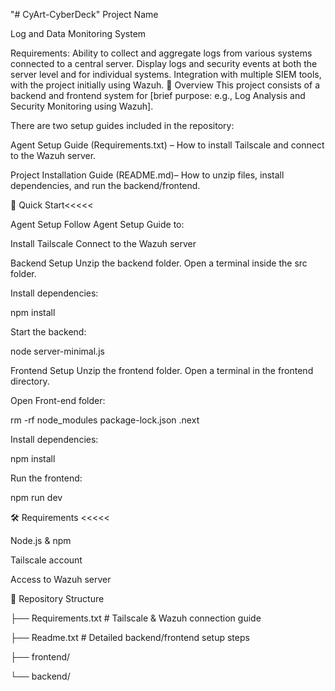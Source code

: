 "# CyArt-CyberDeck" 
Project Name

Log and Data Monitoring System

Requirements:
Ability to collect and aggregate logs from various systems connected to a central server.
Display logs and security events at both the server level and for individual systems.
Integration with multiple SIEM tools, with the project initially using Wazuh.
📖 Overview This project consists of a backend and frontend system for [brief purpose: e.g., Log Analysis and Security Monitoring using Wazuh].

There are two setup guides included in the repository:

Agent Setup Guide (Requirements.txt) – How to install Tailscale and connect to the Wazuh server.

Project Installation Guide (README.md)– How to unzip files, install dependencies, and run the backend/frontend.

🚀 Quick Start<<<<<

Agent Setup
Follow Agent Setup Guide to:

Install Tailscale Connect to the Wazuh server

Backend Setup
Unzip the backend folder. Open a terminal inside the src folder.

Install dependencies:

npm install

Start the backend:

node server-minimal.js

Frontend Setup
Unzip the frontend folder. Open a terminal in the frontend directory.

Open Front-end folder:

rm -rf node_modules package-lock.json .next


Install dependencies:

npm install

Run the frontend:

npm run dev

🛠 Requirements <<<<<

Node.js & npm

Tailscale account

Access to Wazuh server

📂 Repository Structure

├── Requirements.txt # Tailscale & Wazuh connection guide

├── Readme.txt # Detailed backend/frontend setup steps

├── frontend/

└── backend/
